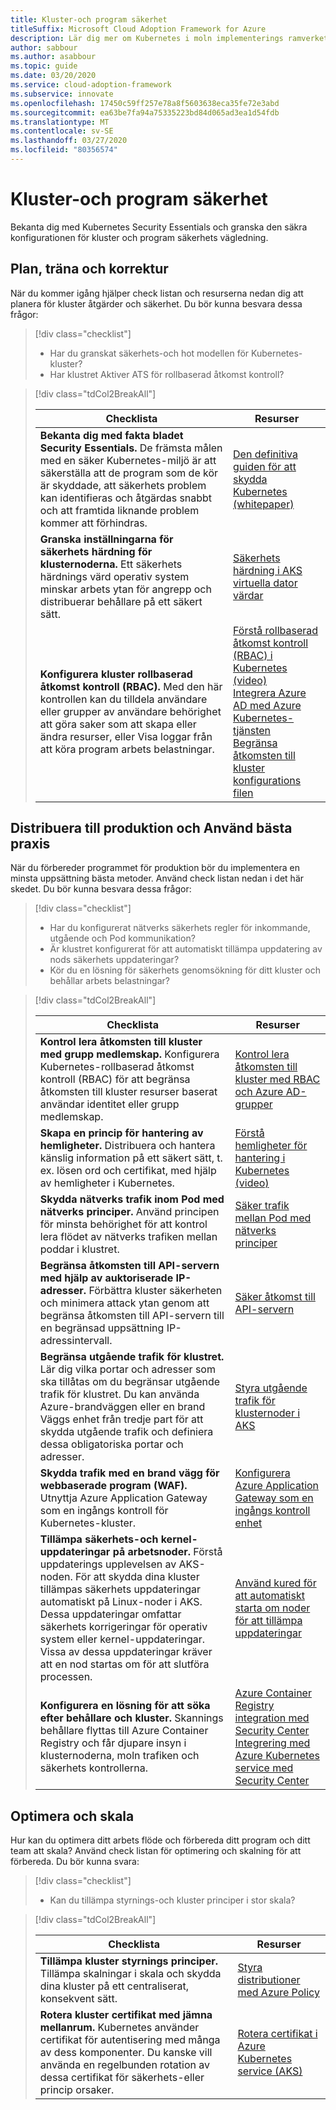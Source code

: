```yaml
---
title: Kluster-och program säkerhet
titleSuffix: Microsoft Cloud Adoption Framework for Azure
description: Lär dig mer om Kubernetes i moln implementerings ramverket för kluster-och program säkerhet.
author: sabbour
ms.author: asabbour
ms.topic: guide
ms.date: 03/20/2020
ms.service: cloud-adoption-framework
ms.subservice: innovate
ms.openlocfilehash: 17450c59ff257e78a8f5603638eca35fe72e3abd
ms.sourcegitcommit: ea63be7fa94a75335223bd84d065ad3ea1d54fdb
ms.translationtype: MT
ms.contentlocale: sv-SE
ms.lasthandoff: 03/27/2020
ms.locfileid: "80356574"
---
```

<!-- cSpell:ignore asabbour sabbour kured -->

# <a name="cluster-and-application-security"></a>Kluster-och program säkerhet

Bekanta dig med Kubernetes Security Essentials och granska den säkra konfigurationen för kluster och program säkerhets vägledning.

## <a name="plan-train-and-proof"></a>Plan, träna och korrektur

När du kommer igång hjälper check listan och resurserna nedan dig att planera för kluster åtgärder och säkerhet. Du bör kunna besvara dessa frågor:

> [!div class="checklist"]
>
> - Har du granskat säkerhets-och hot modellen för Kubernetes-kluster?
> - Har klustret Aktiver ATS för rollbaserad åtkomst kontroll?

<!-- markdownlint-disable MD033 -->

> [!div class="tdCol2BreakAll"]
>
> | Checklista  | Resurser |
> |------------------------------------------------------------------|-----------------------------------------------------------------|
> | **Bekanta dig med fakta bladet Security Essentials.** De främsta målen med en säker Kubernetes-miljö är att säkerställa att de program som de kör är skyddade, att säkerhets problem kan identifieras och åtgärdas snabbt och att framtida liknande problem kommer att förhindras. | [Den definitiva guiden för att skydda Kubernetes (whitepaper)](https://clouddamcdnprodep.azureedge.net/gdc/gdc8LXmoZ/original)     |
> | **Granska inställningarna för säkerhets härdning för klusternoderna.** Ett säkerhets härdnings värd operativ system minskar arbets ytan för angrepp och distribuerar behållare på ett säkert sätt. | [Säkerhets härdning i AKS virtuella dator värdar](https://docs.microsoft.com/azure/aks/security-hardened-vm-host-image)     |
> | **Konfigurera kluster rollbaserad åtkomst kontroll (RBAC).** Med den här kontrollen kan du tilldela användare eller grupper av användare behörighet att göra saker som att skapa eller ändra resurser, eller Visa loggar från att köra program arbets belastningar. | [Förstå rollbaserad åtkomst kontroll (RBAC) i Kubernetes (video)](https://www.youtube.com/watch?v=G3R24JSlGjY&list=PLLasX02E8BPCrIhFrc_ZiINhbRkYMKdPT&index=12) <br/> [Integrera Azure AD med Azure Kubernetes-tjänsten](https://docs.microsoft.com/azure/aks/azure-ad-integration) <br/> [Begränsa åtkomsten till kluster konfigurations filen](https://docs.microsoft.com/azure/aks/control-kubeconfig-access)   |

## <a name="deploy-to-production-and-apply-best-practices"></a>Distribuera till produktion och Använd bästa praxis

När du förbereder programmet för produktion bör du implementera en minsta uppsättning bästa metoder. Använd check listan nedan i det här skedet. Du bör kunna besvara dessa frågor:

> [!div class="checklist"]
>
> - Har du konfigurerat nätverks säkerhets regler för inkommande, utgående och Pod kommunikation?
> - Är klustret konfigurerat för att automatiskt tillämpa uppdatering av nods säkerhets uppdateringar?
> - Kör du en lösning för säkerhets genomsökning för ditt kluster och behållar arbets belastningar?

<!-- markdownlint-disable MD033 -->

> [!div class="tdCol2BreakAll"]
>
> | Checklista  | Resurser |
> |------------------------------------------------------------------|-----------------------------------------------------------------|
> | **Kontrol lera åtkomsten till kluster med grupp medlemskap.** Konfigurera Kubernetes-rollbaserad åtkomst kontroll (RBAC) för att begränsa åtkomsten till kluster resurser baserat användar identitet eller grupp medlemskap. | [Kontrol lera åtkomsten till kluster med RBAC och Azure AD-grupper](https://docs.microsoft.com/azure/aks/azure-ad-rbac)    |
> | **Skapa en princip för hantering av hemligheter.** Distribuera och hantera känslig information på ett säkert sätt, t. ex. lösen ord och certifikat, med hjälp av hemligheter i Kubernetes. | [Förstå hemligheter för hantering i Kubernetes (video)](https://www.youtube.com/watch?v=KmhM33j5WYk&list=PLLasX02E8BPCrIhFrc_ZiINhbRkYMKdPT&index=10) |
> | **Skydda nätverks trafik inom Pod med nätverks principer.** Använd principen för minsta behörighet för att kontrol lera flödet av nätverks trafiken mellan poddar i klustret. | [Säker trafik mellan Pod med nätverks principer](https://docs.microsoft.com/azure/aks/use-network-policies) |
> | **Begränsa åtkomsten till API-servern med hjälp av auktoriserade IP-adresser.** Förbättra kluster säkerheten och minimera attack ytan genom att begränsa åtkomsten till API-servern till en begränsad uppsättning IP-adressintervall. | [Säker åtkomst till API-servern](https://docs.microsoft.com/azure/aks/api-server-authorized-ip-ranges) |
> | **Begränsa utgående trafik för klustret.** Lär dig vilka portar och adresser som ska tillåtas om du begränsar utgående trafik för klustret. Du kan använda Azure-brandväggen eller en brand Väggs enhet från tredje part för att skydda utgående trafik och definiera dessa obligatoriska portar och adresser. | [Styra utgående trafik för klusternoder i AKS](https://docs.microsoft.com/azure/aks/limit-egress-traffic) |
> | **Skydda trafik med en brand vägg för webbaserade program (WAF).** Utnyttja Azure Application Gateway som en ingångs kontroll för Kubernetes-kluster.  | [Konfigurera Azure Application Gateway som en ingångs kontroll enhet](https://docs.microsoft.com/azure/application-gateway/ingress-controller-overview)    |
> | **Tillämpa säkerhets-och kernel-uppdateringar på arbetsnoder.** Förstå uppdaterings upplevelsen av AKS-noden. För att skydda dina kluster tillämpas säkerhets uppdateringar automatiskt på Linux-noder i AKS. Dessa uppdateringar omfattar säkerhets korrigeringar för operativ system eller kernel-uppdateringar. Vissa av dessa uppdateringar kräver att en nod startas om för att slutföra processen. | [Använd kured för att automatiskt starta om noder för att tillämpa uppdateringar](https://docs.microsoft.com/azure/aks/node-updates-kured) |
> | **Konfigurera en lösning för att söka efter behållare och kluster.** Skannings behållare flyttas till Azure Container Registry och får djupare insyn i klusternoderna, moln trafiken och säkerhets kontrollerna. | [Azure Container Registry integration med Security Center](https://docs.microsoft.com/azure/security-center/azure-container-registry-integration) <br/> [Integrering med Azure Kubernetes service med Security Center](https://docs.microsoft.com/azure/security-center/azure-kubernetes-service-integration)  |

## <a name="optimize-and-scale"></a>Optimera och skala

Hur kan du optimera ditt arbets flöde och förbereda ditt program och ditt team att skala? Använd check listan för optimering och skalning för att förbereda. Du bör kunna svara:

> [!div class="checklist"]
>
> - Kan du tillämpa styrnings-och kluster principer i stor skala?

<!-- markdownlint-disable MD033 -->

> [!div class="tdCol2BreakAll"]
>
> | Checklista  | Resurser |
> |------------------------------------------------------------------|-----------------------------------------------------------------|
> | **Tillämpa kluster styrnings principer.** Tillämpa skalningar i skala och skydda dina kluster på ett centraliserat, konsekvent sätt. | [Styra distributioner med Azure Policy](https://docs.microsoft.com/azure/governance/policy/concepts/rego-for-aks)    |
> | **Rotera kluster certifikat med jämna mellanrum.** Kubernetes använder certifikat för autentisering med många av dess komponenter. Du kanske vill använda en regelbunden rotation av dessa certifikat för säkerhets-eller princip orsaker. | [Rotera certifikat i Azure Kubernetes service (AKS)](https://docs.microsoft.com/azure/aks/certificate-rotation)    |
